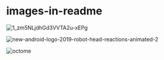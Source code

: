 # images-in-readme
![1_zm5NLjdhGd3VVTA2u-xEPg](https://user-images.githubusercontent.com/44220596/104040679-f8f03680-51fd-11eb-965b-47205264ded8.gif)

![new-android-logo-2019-robot-head-reactions-animated-2](https://user-images.githubusercontent.com/44220596/104038510-37382680-51fb-11eb-94e8-4d7dcd22f33d.gif)

![octome](https://user-images.githubusercontent.com/44220596/104040288-76677700-51fd-11eb-94ee-13f7c8435d05.png)
